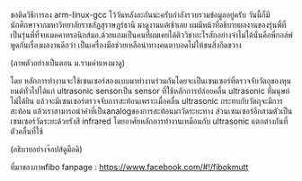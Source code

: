 ขอติดวิธีการลง arm-linux-gcc ไว้วันหลังละกันนะครับกำลังรวบรวมข้อมูลอยู่ครับ
วันนี้ก็มีนักศึกษาจากมหาวิทยาลัยราชภัฏสุราษฎร์ธานี มาดูงานแต่เช้าเลย ผมมีหน้าที่อธิบายผลงานของรุ่นพี่ที่เป็นรุ่นพี่ที่จบเมคคาทรอนิกส์มอ.ด้วยแถมเป็นคนที่ผมเคยได้ติววิชาอะไรสักอย่างจำไม่ได้นั่นคือพี่กอล์ฟ
พูดกันเรื่องผลงานดีกว่า เป็นเครื่องมือช่วยเหลือนำทางคนตาบอดไม่ให้ชนสิ่งกีดขวาง

(ภาพตัวอย่างเป็นตอน ม.รามคำแหงมาดู)

โดย หลักการทำงานจะใช้เซนเซอร์สองแบบมาทำงานร่วมกันโดยจะเป็นเซนเซอร์ที่ตรวจจับวัตถุของหุนยนต์ทั่วไปได้แก่ ultrasonic sensorเป็น sensor ที่ใช้หลักการปล่อยคลื่น ultrasonic ที่มนุษย์ไม่ได้ยิน แล้วจะมีเซนเซอร์ตรวจจับการสะท้อนเพราะเมื่อคลื่น ultrasonic กระทบกับวัตถุจะมีการสะท้อน แล้วเราสามารถนำคำที่เป็นanalogของการสะท้อนมาวัดระยะทาง ส่วนเซนเซอร์อีกสามตัวเป็นเซนเซอร์วัดระยะด้วยรังสี infrared โดยอาศัยหลักการทำงานเหมือนกับ ultrasonic แตกต่างกันที่ตัวคลื่นที่ใช้

(อธิบายอย่างจ๊อปส์ดูมือดิ)

ที่มาของภาพfibo fanpage : https://www.facebook.com/#!/fibokmutt
